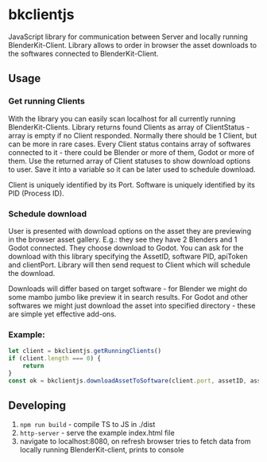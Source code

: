 # bkclientjs
JavaScript library for communication between Server and locally running BlenderKit-Client.
Library allows to order in browser the asset downloads to the softwares connected to BlenderKit-Client.

## Usage

### Get running Clients
With the library you can easily scan localhost for all currently running BlenderKit-Clients.
Library returns found Clients as array of ClientStatus - array is empty if no Client responded.
Normally there should be 1 Client, but can be more in rare cases.
Every Client status contains array of softwares connected to it - there could be Blender or more of them, Godot or more of them.
Use the returned array of Client statuses to show download options to user.
Save it into a variable so it can be later used to schedule download.

Client is uniquely identified by its Port.
Software is uniquely identified by its PID (Process ID).

### Schedule download
User is presented with download options on the asset they are previewing in the browser asset gallery.
E.g.: they see they have 2 Blenders and 1 Godot connected. They choose download to Godot.
You can ask for the download with this library specifying the AssetID, software PID, apiToken and clientPort.
Library will then send request to Client which will schedule the download.

Downloads will differ based on target software - for Blender we might do some mambo jumbo like preview it in search results.
For Godot and other softwares we might just download the asset into specified directory - these are simple yet effective add-ons.

### Example:

```javascript
let client = bkclientjs.getRunningClients()
if (client.length === 0) {
    return
}
const ok = bkclientjs.downloadAssetToSoftware(client.port, assetID, assetBaseID, resolution, apiKey, client.software[0].appID)
```

## Developing
1. `npm run build` - compile TS to JS in ./dist
2. `http-server` - serve the example index.html file
3. navigate to localhost:8080, on refresh browser tries to fetch data from locally running BlenderKit-client, prints to console
